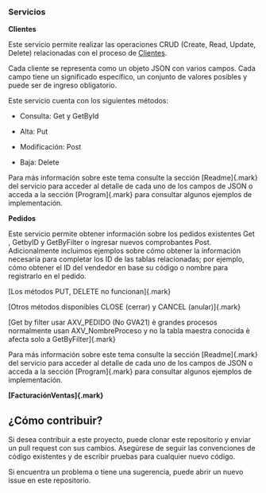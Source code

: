 ### Servicios

**Clientes**

Este servicio permite realizar las operaciones CRUD (Create, Read,
Update, Delete) relacionadas con el proceso de
[Clientes](https://ayudas.axoft.com/23ar/ayudas/gv/archivos_carp_gv/actualizacion_carp_gv/clientes_carp_gv/).

Cada cliente se representa como un objeto JSON con varios campos. Cada
campo tiene un significado específico, un conjunto de valores posibles y
puede ser de ingreso obligatorio.

Este servicio cuenta con los siguientes métodos:

-   Consulta: Get y GetById

-   Alta: Put

-   Modificación: Post

-   Baja: Delete

Para más información sobre este tema consulte la sección [Readme]{.mark}
del servicio para acceder al detalle de cada uno de los campos de JSON o
acceda a la sección [Program]{.mark} para consultar algunos ejemplos de
implementación.

**Pedidos**

Este servicio permite obtener información sobre los pedidos existentes
Get , GetbyID y GetByFilter o ingresar nuevos comprobantes Post.
Adicionalmente incluimos ejemplos sobre cómo obtener la información
necesaria para completar los ID de las tablas relacionadas; por ejemplo,
cómo obtener el ID del vendedor en base su código o nombre para
registrarlo en el pedido.

[Los métodos PUT, DELETE no funcionan]{.mark}

[Otros métodos disponibles CLOSE (cerrar) y CANCEL (anular)]{.mark}

[Get by filter usar AXV_PEDIDO (No GVA21) è grandes procesos normalmente
usan AXV_NombreProceso y no la tabla maestra conocida è afecta solo a
GetByFilter]{.mark}

Para más información sobre este tema consulte la sección [Readme]{.mark}
del servicio para acceder al detalle de cada uno de los campos de JSON o
acceda a la sección [Program]{.mark} para consultar algunos ejemplos de
implementación.

**[FacturaciónVentas]{.mark}**

## ¿Cómo contribuir?

Si desea contribuir a este proyecto, puede clonar este repositorio y
enviar un pull request con sus cambios. Asegúrese de seguir las
convenciones de código existentes y de escribir pruebas para cualquier
nuevo código.

Si encuentra un problema o tiene una sugerencia, puede abrir un nuevo
issue en este repositorio.